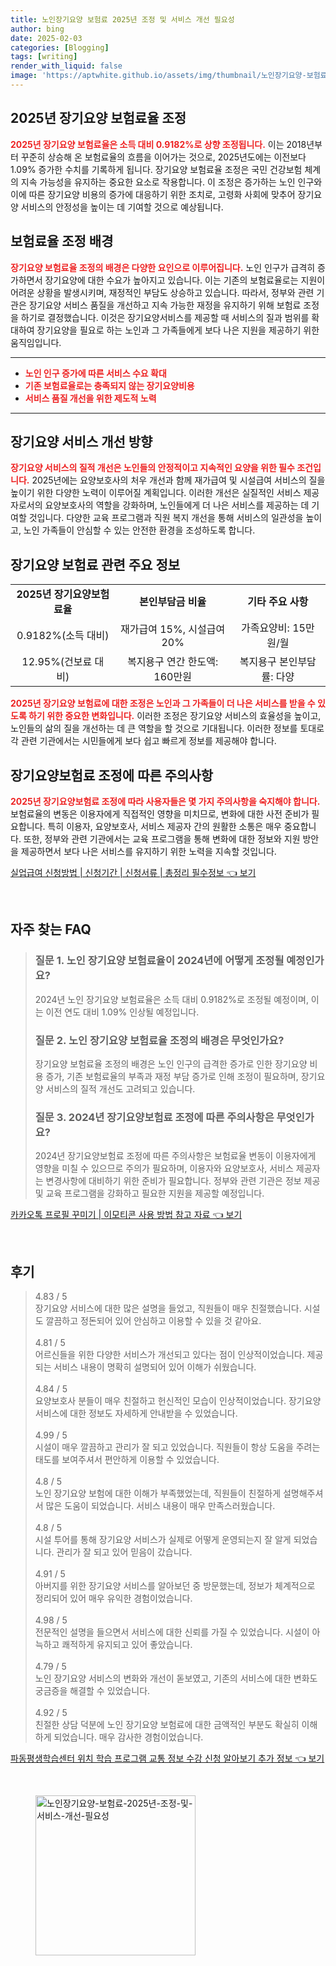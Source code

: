 ```yaml
---
title: 노인장기요양 보험료 2025년 조정 및 서비스 개선 필요성
author: bing
date: 2025-02-03
categories: [Blogging]
tags: [writing]
render_with_liquid: false
image: 'https://aptwhite.github.io/assets/img/thumbnail/노인장기요양-보험료-2025년-조정-및-서비스-개선-필요성.webp'
---
```



<h2 id='장기요양 보험료 2025'>2025년 장기요양 보험료율 조정</h2>

<p><b><span style="color: #ee2323;">2025년 장기요양 보험료율은 소득 대비 0.9182%로 상향 조정됩니다.</span></b> 이는 2018년부터 꾸준히 상승해 온 보험료율의 흐름을 이어가는 것으로, 2025년도에는 이전보다 1.09% 증가한 수치를 기록하게 됩니다. 장기요양 보험료율 조정은 국민 건강보험 체계의 지속 가능성을 유지하는 중요한 요소로 작용합니다. 이 조정은 증가하는 노인 인구와 이에 따른 장기요양 비용의 증가에 대응하기 위한 조치로, 고령화 사회에 맞추어 장기요양 서비스의 안정성을 높이는 데 기여할 것으로 예상됩니다.</p>

<h2 id='보험료율 조정 배경'>보험료율 조정 배경</h2>

<p><b><span style="color: #ee2323;">장기요양 보험료율 조정의 배경은 다양한 요인으로 이루어집니다.</span></b> 노인 인구가 급격히 증가하면서 장기요양에 대한 수요가 높아지고 있습니다. 이는 기존의 보험료율로는 지원이 어려운 상황을 발생시키며, 재정적인 부담도 상승하고 있습니다. 따라서, 정부와 관련 기관은 장기요양 서비스 품질을 개선하고 지속 가능한 재정을 유지하기 위해 보험료 조정을 하기로 결정했습니다. 이것은 장기요양서비스를 제공할 때 서비스의 질과 범위를 확대하여 장기요양을 필요로 하는 노인과 그 가족들에게 보다 나은 지원을 제공하기 위한 움직임입니다.</p>

<hr />

<ul>
    <li><b><span style="color: #ee2323;">노인 인구 증가에 따른 서비스 수요 확대</span></b></li>
    <li><b><span style="color: #ee2323;">기존 보험료율로는 충족되지 않는 장기요양비용</span></b></li>
    <li><b><span style="color: #ee2323;">서비스 품질 개선을 위한 제도적 노력</span></b></li>
</ul>

<hr />

<h2 id='장기요양 서비스 개선'>장기요양 서비스 개선 방향</h2>

<p><b><span style="color: #ee2323;">장기요양 서비스의 질적 개선은 노인들의 안정적이고 지속적인 요양을 위한 필수 조건입니다.</span></b> 2025년에는 요양보호사의 처우 개선과 함께 재가급여 및 시설급여 서비스의 질을 높이기 위한 다양한 노력이 이루어질 계획입니다. 이러한 개선은 실질적인 서비스 제공자로서의 요양보호사의 역할을 강화하며, 노인들에게 더 나은 서비스를 제공하는 데 기여할 것입니다. 다양한 교육 프로그램과 직원 복지 개선을 통해 서비스의 일관성을 높이고, 노인 가족들이 안심할 수 있는 안전한 환경을 조성하도록 합니다.</p>

<h2 id='보험료 관련 주요 정보'>장기요양 보험료 관련 주요 정보</h2>

<table>
    <tr>
        <td style="text-align: center; height: 17px;"><b>2025년 장기요양보험료율</b></td>
        <td style="text-align: center; height: 17px;"><b>본인부담금 비율</b></td>
        <td style="text-align: center; height: 17px;"><b>기타 주요 사항</b></td>
    </tr>
    <tr>
        <td style="text-align: center; height: 17px;">0.9182%(소득 대비)</td>
        <td style="text-align: center; height: 17px;">재가급여 15%, 시설급여 20%</td>
        <td style="text-align: center; height: 17px;">가족요양비: 15만원/월</td>
    </tr>
    <tr>
        <td style="text-align: center; height: 17px;">12.95%(건보료 대비)</td>
        <td style="text-align: center; height: 17px;">복지용구 연간 한도액: 160만원</td>
        <td style="text-align: center; height: 17px;">복지용구 본인부담률: 다양</td>
    </tr>
</table>

<p><b><span style="color: #ee2323;">2025년 장기요양 보험료에 대한 조정은 노인과 그 가족들이 더 나은 서비스를 받을 수 있도록 하기 위한 중요한 변화입니다.</span></b> 이러한 조정은 장기요양 서비스의 효율성을 높이고, 노인들의 삶의 질을 개선하는 데 큰 역할을 할 것으로 기대됩니다. 이러한 정보를 토대로 각 관련 기관에서는 시민들에게 보다 쉽고 빠르게 정보를 제공해야 합니다.</p>

<h2 id='주의사항'>장기요양보험료 조정에 따른 주의사항</h2>

<p><b><span style="color: #ee2323;">2025년 장기요양보험료 조정에 따라 사용자들은 몇 가지 주의사항을 숙지해야 합니다.</span></b> 보험료율의 변동은 이용자에게 직접적인 영향을 미치므로, 변화에 대한 사전 준비가 필요합니다. 특히 이용자, 요양보호사, 서비스 제공자 간의 원활한 소통은 매우 중요합니다. 또한, 정부와 관련 기관에서는 교육 프로그램을 통해 변화에 대한 정보와 지원 방안을 제공하면서 보다 나은 서비스를 유지하기 위한 노력을 지속할 것입니다.</p>


<p><a class="click-button" title="실업급여 신청방법 | 신청기간 | 신청서류 | 총정리 필수정보" href="https://aptwhite.github.io/posts/%EC%8B%A4%EC%97%85%EA%B8%89%EC%97%AC-%EC%8B%A0%EC%B2%AD%EB%B0%A9%EB%B2%95-%EC%8B%A0%EC%B2%AD%EA%B8%B0%EA%B0%84-%EC%8B%A0%EC%B2%AD%EC%84%9C%EB%A5%98-%EC%B4%9D%EC%A0%95%EB%A6%AC-%ED%95%84%EC%88%98%EC%A0%95%EB%B3%B4/" rel="dofollow">실업급여 신청방법 | 신청기간 | 신청서류 | 총정리 필수정보 👈 보기</a></p><br>
<h2 id='자주_찾는_FAQ'>자주 찾는 FAQ</h2>
<div itemscope="" itemtype="https://schema.org/FAQPage"> 
<blockquote> 
<div itemscope="" itemprop="mainEntity" itemtype="https://schema.org/Question"> 
<h3 itemprop="name">질문 1. 노인 장기요양 보험료율이 2024년에 어떻게 조정될 예정인가요?</h3> 
<div itemscope="" itemprop="acceptedAnswer" itemtype="https://schema.org/Answer"> 
<span itemprop="text"> 
<p>2024년 노인 장기요양 보험료율은 소득 대비 0.9182%로 조정될 예정이며, 이는 이전 연도 대비 1.09% 인상될 예정입니다.</p> 
</span> 
</div> 
</div> 

<div itemscope="" itemprop="mainEntity" itemtype="https://schema.org/Question"> 
<h3 itemprop="name">질문 2. 노인 장기요양 보험료율 조정의 배경은 무엇인가요?</h3> 
<div itemscope="" itemprop="acceptedAnswer" itemtype="https://schema.org/Answer"> 
<span itemprop="text"> 
<p>장기요양 보험료율 조정의 배경은 노인 인구의 급격한 증가로 인한 장기요양 비용 증가, 기존 보험료율의 부족과 재정 부담 증가로 인해 조정이 필요하며, 장기요양 서비스의 질적 개선도 고려되고 있습니다.</p> 
</span> 
</div> 
</div> 

<div itemscope="" itemprop="mainEntity" itemtype="https://schema.org/Question"> 
<h3 itemprop="name">질문 3. 2024년 장기요양보험료 조정에 따른 주의사항은 무엇인가요?</h3> 
<div itemscope="" itemprop="acceptedAnswer" itemtype="https://schema.org/Answer"> 
<span itemprop="text"> 
<p>2024년 장기요양보험료 조정에 따른 주의사항은 보험료율 변동이 이용자에게 영향을 미칠 수 있으므로 주의가 필요하며, 이용자와 요양보호사, 서비스 제공자는 변경사항에 대비하기 위한 준비가 필요합니다. 정부와 관련 기관은 정보 제공 및 교육 프로그램을 강화하고 필요한 지원을 제공할 예정입니다.</p> 
</span> 
</div> 
</div> 

</blockquote> 
</div>
<p><a class="click-button" title="카카오톡 프로필 꾸미기 | 이모티콘 사용 방법 참고 자료" href="https://aptwhite.github.io/posts/%EC%B9%B4%EC%B9%B4%EC%98%A4%ED%86%A1-%ED%94%84%EB%A1%9C%ED%95%84-%EA%BE%B8%EB%AF%B8%EA%B8%B0-%EC%9D%B4%EB%AA%A8%ED%8B%B0%EC%BD%98-%EC%82%AC%EC%9A%A9-%EB%B0%A9%EB%B2%95-%EC%B0%B8%EA%B3%A0-%EC%9E%90%EB%A3%8C/" rel="dofollow">카카오톡 프로필 꾸미기 | 이모티콘 사용 방법 참고 자료 👈 보기</a></p><br>
<h2 id='후기'>후기</h2>
<div itemscope itemtype="https://schema.org/Product">
  <blockquote>
  <div itemprop="review" itemscope itemtype="https://schema.org/Review">
      <div itemprop="reviewRating" itemscope itemtype="https://schema.org/Rating"> <span itemprop="ratingValue">4.83</span> / <span itemprop="bestRating">5</span> </div>
      <span itemprop="reviewBody">장기요양 서비스에 대한 많은 설명을 들었고, 직원들이 매우 친절했습니다. 시설도 깔끔하고 정돈되어 있어 안심하고 이용할 수 있을 것 같아요.</span>
  </div>
  <br>
  <div itemprop="review" itemscope itemtype="https://schema.org/Review">
      <div itemprop="reviewRating" itemscope itemtype="https://schema.org/Rating"> <span itemprop="ratingValue">4.81</span> / <span itemprop="bestRating">5</span> </div>
      <span itemprop="reviewBody">어르신들을 위한 다양한 서비스가 개선되고 있다는 점이 인상적이었습니다. 제공되는 서비스 내용이 명확히 설명되어 있어 이해가 쉬웠습니다.</span>
  </div>
  <br>
  <div itemprop="review" itemscope itemtype="https://schema.org/Review">
      <div itemprop="reviewRating" itemscope itemtype="https://schema.org/Rating"> <span itemprop="ratingValue">4.84</span> / <span itemprop="bestRating">5</span> </div>
      <span itemprop="reviewBody">요양보호사 분들이 매우 친절하고 헌신적인 모습이 인상적이었습니다. 장기요양 서비스에 대한 정보도 자세하게 안내받을 수 있었습니다.</span>
  </div>
  <br>
  <div itemprop="review" itemscope itemtype="https://schema.org/Review">
      <div itemprop="reviewRating" itemscope itemtype="https://schema.org/Rating"> <span itemprop="ratingValue">4.99</span> / <span itemprop="bestRating">5</span> </div>
      <span itemprop="reviewBody">시설이 매우 깔끔하고 관리가 잘 되고 있었습니다. 직원들이 항상 도움을 주려는 태도를 보여주셔서 편안하게 이용할 수 있었습니다.</span>
  </div>
  <br>
  <div itemprop="review" itemscope itemtype="https://schema.org/Review">
      <div itemprop="reviewRating" itemscope itemtype="https://schema.org/Rating"> <span itemprop="ratingValue">4.8</span> / <span itemprop="bestRating">5</span> </div>
      <span itemprop="reviewBody">노인 장기요양 보험에 대한 이해가 부족했었는데, 직원들이 친절하게 설명해주셔서 많은 도움이 되었습니다. 서비스 내용이 매우 만족스러웠습니다.</span>
  </div>
  <br>
  <div itemprop="review" itemscope itemtype="https://schema.org/Review">
      <div itemprop="reviewRating" itemscope itemtype="https://schema.org/Rating"> <span itemprop="ratingValue">4.8</span> / <span itemprop="bestRating">5</span> </div>
      <span itemprop="reviewBody">시설 투어를 통해 장기요양 서비스가 실제로 어떻게 운영되는지 잘 알게 되었습니다. 관리가 잘 되고 있어 믿음이 갔습니다.</span>
  </div>
  <br>
  <div itemprop="review" itemscope itemtype="https://schema.org/Review">
      <div itemprop="reviewRating" itemscope itemtype="https://schema.org/Rating"> <span itemprop="ratingValue">4.91</span> / <span itemprop="bestRating">5</span> </div>
      <span itemprop="reviewBody">아버지를 위한 장기요양 서비스를 알아보던 중 방문했는데, 정보가 체계적으로 정리되어 있어 매우 유익한 경험이었습니다.</span>
  </div>
  <br>
  <div itemprop="review" itemscope itemtype="https://schema.org/Review">
      <div itemprop="reviewRating" itemscope itemtype="https://schema.org/Rating"> <span itemprop="ratingValue">4.98</span> / <span itemprop="bestRating">5</span> </div>
      <span itemprop="reviewBody">전문적인 설명을 들으면서 서비스에 대한 신뢰를 가질 수 있었습니다. 시설이 아늑하고 쾌적하게 유지되고 있어 좋았습니다.</span>
  </div>
  <br>
  <div itemprop="review" itemscope itemtype="https://schema.org/Review">
      <div itemprop="reviewRating" itemscope itemtype="https://schema.org/Rating"> <span itemprop="ratingValue">4.79</span> / <span itemprop="bestRating">5</span> </div>
      <span itemprop="reviewBody">노인 장기요양 서비스의 변화와 개선이 돋보였고, 기존의 서비스에 대한 변화도 궁금증을 해결할 수 있었습니다.</span>
  </div>
  <br>
  <div itemprop="review" itemscope itemtype="https://schema.org/Review">
      <div itemprop="reviewRating" itemscope itemtype="https://schema.org/Rating"> <span itemprop="ratingValue">4.92</span> / <span itemprop="bestRating">5</span> </div>
      <span itemprop="reviewBody">친절한 상담 덕분에 노인 장기요양 보험료에 대한 금액적인 부분도 확실히 이해하게 되었습니다. 매우 감사한 경험이었습니다.</span>
  </div>
  </blockquote>
</div>
<p><a class="click-button" title="파동평생학습센터 위치 학습 프로그램 교통 정보 수강 신청 알아보기 추가 정보" href="https://aptwhite.github.io/posts/%ED%8C%8C%EB%8F%99%ED%8F%89%EC%83%9D%ED%95%99%EC%8A%B5%EC%84%BC%ED%84%B0-%EC%9C%84%EC%B9%98-%ED%95%99%EC%8A%B5-%ED%94%84%EB%A1%9C%EA%B7%B8%EB%9E%A8-%EA%B5%90%ED%86%B5-%EC%A0%95%EB%B3%B4-%EC%88%98%EA%B0%95-%EC%8B%A0%EC%B2%AD-%EC%95%8C%EC%95%84%EB%B3%B4%EA%B8%B0-%EC%B6%94%EA%B0%80-%EC%A0%95%EB%B3%B4/" rel="dofollow">파동평생학습센터 위치 학습 프로그램 교통 정보 수강 신청 알아보기 추가 정보 👈 보기</a></p><br>
<figure class="image"><img src="https://aptwhite.github.io/assets/img/thumbnail/노인장기요양-보험료-2025년-조정-및-서비스-개선-필요성.webp" alt="노인장기요양-보험료-2025년-조정-및-서비스-개선-필요성" width="256" height="256"></figure>